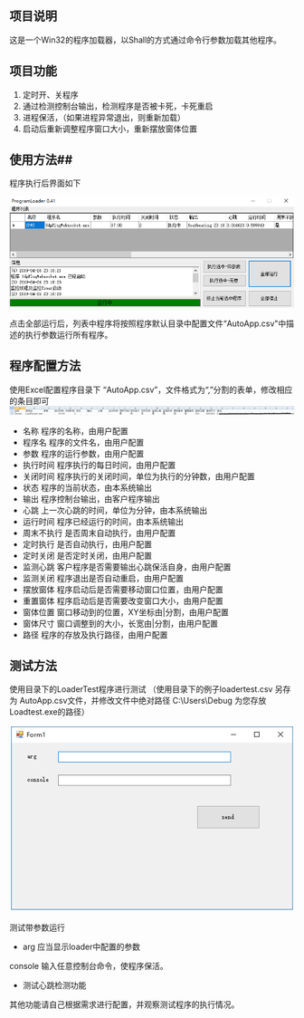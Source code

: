 
## 项目说明  ##

这是一个Win32的程序加载器，以Shall的方式通过命令行参数加载其他程序。 


## 项目功能 ##

1. 定时开、关程序
1. 通过检测控制台输出，检测程序是否被卡死，卡死重启
1. 进程保活，（如果进程异常退出，则重新加载）
1. 启动后重新调整程序窗口大小，重新摆放窗体位置

## 使用方法##


程序执行后界面如下

![](/document/ui.png)

点击全部运行后，列表中程序将按照程序默认目录中配置文件“AutoApp.csv"中描述的执行参数运行所有程序。

## 程序配置方法 ##

使用Excel配置程序目录下 “AutoApp.csv”，文件格式为“,”分割的表单，修改相应的条目即可
![Image](/document/Autoapp.png)

- 名称			程序的名称，由用户配置
- 程序名		程序的文件名，由用户配置
- 参数			程序的运行参数，由用户配置
- 执行时间		程序执行的每日时间，由用户配置
- 关闭时间		程序执行的关闭时间，单位为执行的分钟数，由用户配置
- 状态			程序的当前状态，由本系统输出
- 输出			程序控制台输出，由客户程序输出
- 心跳			上一次心跳的时间，单位为分钟，由本系统输出
- 运行时间		程序已经运行的时间，由本系统输出
- 周末不执行	是否周末自动执行，由用户配置
- 定时执行		是否自动执行，由用户配置
- 定时关闭		是否定时关闭，由用户配置
- 监测心跳		客户程序是否需要输出心跳保活自身，由用户配置
- 监测关闭		程序退出是否自动重启，由用户配置
- 摆放窗体		程序启动后是否需要移动窗口位置，由用户配置
- 重置窗体		程序启动后是否需要改变窗口大小，由用户配置
- 窗体位置		窗口移动到的位置，XY坐标由|分割，由用户配置
- 窗体尺寸		窗口调整到的大小，长宽由|分割，由用户配置
- 路径			程序的存放及执行路径，由用户配置

## 测试方法 ##

使用目录下的LoaderTest程序进行测试 （使用目录下的例子loadertest.csv 另存为 AutoApp.csv文件，并修改文件中绝对路径 C:\Users\Debug 为您存放Loadtest.exe的路径）

![](/document/loadertest.png)

测试带参数运行

- arg 应当显示loader中配置的参数

console 输入任意控制台命令，使程序保活。

- 测试心跳检测功能

其他功能请自己根据需求进行配置，并观察测试程序的执行情况。